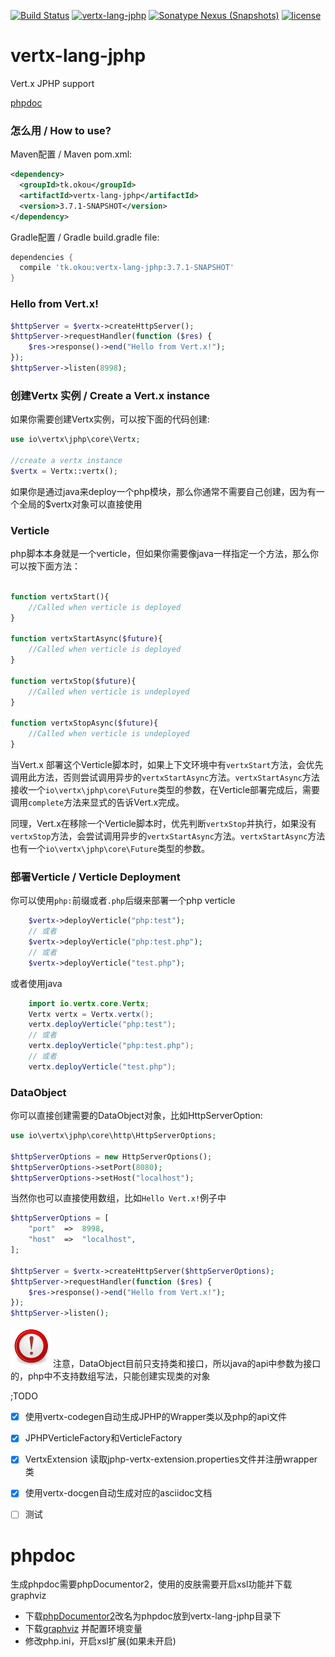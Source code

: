 [![Build Status](https://travis-ci.org/vert-x-cn/vertx-lang-jphp.svg?branch=3.6)](https://travis-ci.org/vert-x-cn/vertx-lang-jphp)
[![vertx-lang-jphp](https://img.shields.io/badge/vert.x3-jphp-blue.svg)](https://github.com/vert-x-cn/vertx-lang-jphp)
[![Sonatype Nexus (Snapshots)](https://img.shields.io/nexus/snapshots/https/oss.sonatype.org/tk.okou/vertx-lang-jphp.svg)](https://oss.sonatype.org/#nexus-search;gav~tk.okou~vertx-lang-jphp~3.7.1-SNAPSHOT~~)
[![license](https://img.shields.io/github/license/vert-x-cn/vertx-lang-jphp.svg)](https://www.apache.org/licenses/LICENSE-2.0)


# vertx-lang-jphp
Vert.x JPHP support 

[phpdoc](https://vertx.tk/docs/phpdoc/namespaces/io.html)

### 怎么用 / How to use?

Maven配置 / Maven pom.xml:
```xml
<dependency>
  <groupId>tk.okou</groupId>
  <artifactId>vertx-lang-jphp</artifactId>
  <version>3.7.1-SNAPSHOT</version>
</dependency>
```

Gradle配置 / Gradle build.gradle file:
```groovy
dependencies {
  compile 'tk.okou:vertx-lang-jphp:3.7.1-SNAPSHOT'
}
```

### Hello from Vert.x!

```php
$httpServer = $vertx->createHttpServer();
$httpServer->requestHandler(function ($res) {
    $res->response()->end("Hello from Vert.x!");
});
$httpServer->listen(8998);
```

### 创建Vertx 实例 / Create a Vert.x instance

如果你需要创建Vertx实例，可以按下面的代码创建:

```php
use io\vertx\jphp\core\Vertx;

//create a vertx instance
$vertx = Vertx::vertx();
```

如果你是通过java来deploy一个php模块，那么你通常不需要自己创建，因为有一个全局的$vertx对象可以直接使用

### Verticle

php脚本本身就是一个verticle，但如果你需要像java一样指定一个方法，那么你可以按下面方法：

```php

function vertxStart(){
    //Called when verticle is deployed
}

function vertxStartAsync($future){
    //Called when verticle is deployed
}

function vertxStop($future){
    //Called when verticle is undeployed
}

function vertxStopAsync($future){
    //Called when verticle is undeployed
}

```

当Vert.x 部署这个Verticle脚本时，如果上下文环境中有`vertxStart`方法，会优先调用此方法，否则尝试调用异步的`vertxStartAsync`方法。`vertxStartAsync`方法接收一个`io\vertx\jphp\core\Future`类型的参数，在Verticle部署完成后，需要调用`complete`方法来显式的告诉Vert.x完成。

同理，Vert.x在移除一个Verticle脚本时，优先判断`vertxStop`并执行，如果没有`vertxStop`方法，会尝试调用异步的`vertxStartAsync`方法。`vertxStartAsync`方法也有一个`io\vertx\jphp\core\Future`类型的参数。

### 部署Verticle / Verticle Deployment

你可以使用`php:`前缀或者`.php`后缀来部署一个php verticle

```php
    $vertx->deployVerticle("php:test");
    // 或者
    $vertx->deployVerticle("php:test.php");
    // 或者
    $vertx->deployVerticle("test.php");
```

或者使用java
```java
    import io.vertx.core.Vertx;
    Vertx vertx = Vertx.vertx();
    vertx.deployVerticle("php:test");
    // 或者
    vertx.deployVerticle("php:test.php");
    // 或者
    vertx.deployVerticle("test.php");
```

### DataObject
你可以直接创建需要的DataObject对象，比如HttpServerOption:

```php
use io\vertx\jphp\core\http\HttpServerOptions;

$httpServerOptions = new HttpServerOptions();
$httpServerOptions->setPort(8080);
$httpServerOptions->setHost("localhost");
```

当然你也可以直接使用数组，比如`Hello Vert.x!`例子中
```php
$httpServerOptions = [
    "port"  =>  8998,
    "host"  =>  "localhost",
];

$httpServer = $vertx->createHttpServer($httpServerOptions);
$httpServer->requestHandler(function ($res) {
    $res->response()->end("Hello from Vert.x!");
});
$httpServer->listen();
```
![Note](asset/note.png) 注意，DataObject目前只支持类和接口，所以java的api中参数为接口的，php中不支持数组写法，只能创建实现类的对象


;TODO

- [x] 使用vertx-codegen自动生成JPHP的Wrapper类以及php的api文件
- [x] JPHPVerticleFactory和VerticleFactory
- [x] VertxExtension 读取jphp-vertx-extension.properties文件并注册wrapper类
- [x] 使用vertx-docgen自动生成对应的asciidoc文档
- [ ] 测试


# phpdoc

生成phpdoc需要phpDocumentor2，使用的皮肤需要开启xsl功能并下载graphviz

- 下载[phpDocumentor2](http://www.phpdoc.org/)改名为phpdoc放到vertx-lang-jphp目录下
- 下载[graphviz](http://www.graphviz.org/download/) 并配置环境变量
- 修改php.ini，开启xsl扩展(如果未开启)

